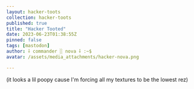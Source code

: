 ```yaml
---
layout: hacker-toots
collection: hacker-toots
published: true
title: "Hacker Tooted"
date: 2023-06-23T01:38:55Z
pinned: false
tags: [mastodon]
author: ⸸ commander ░ nova ⸸ :~$
avatar: /assets/media_attachments/hacker-nova.png

---
```


<p>(it looks a lil poopy cause I&#39;m forcing all my textures to be the lowest rez)</p>


